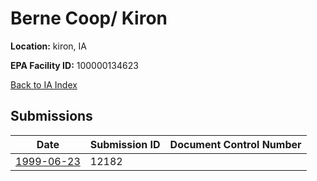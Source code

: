 # Berne Coop/ Kiron

**Location:** kiron, IA

**EPA Facility ID:** 100000134623

[Back to IA Index](../../index.md)

## Submissions

| Date | Submission ID | Document Control Number |
|------|--------------|-------------------------|
| [1999-06-23](submissions/12182.md) | 12182 |  |
